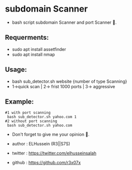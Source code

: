 # subdomain Scanner
- bash script subdomain Scanner and port Scanner 🤖. 
## Requerments:
- sudo apt install assetfinder
- sudo apt install nmap
## Usage:
- bash sub_detector.sh website {number of type Scanning}
- 1->quick scan | 2-> frist 1000 ports | 3-> aggressive
## Example:
```
#1 with port scanning
 bash sub_detector.sh yahoo.com 1
#2 without port scanning
 bash sub_detector.sh yahoo.com
```
- Don't forget to give me your opinion 🤍.
- author : ELHussein (R3||S7S)

- twitter : https://twitter.com/elhusseinsalah
- github  : https://github.com/r3x07x
